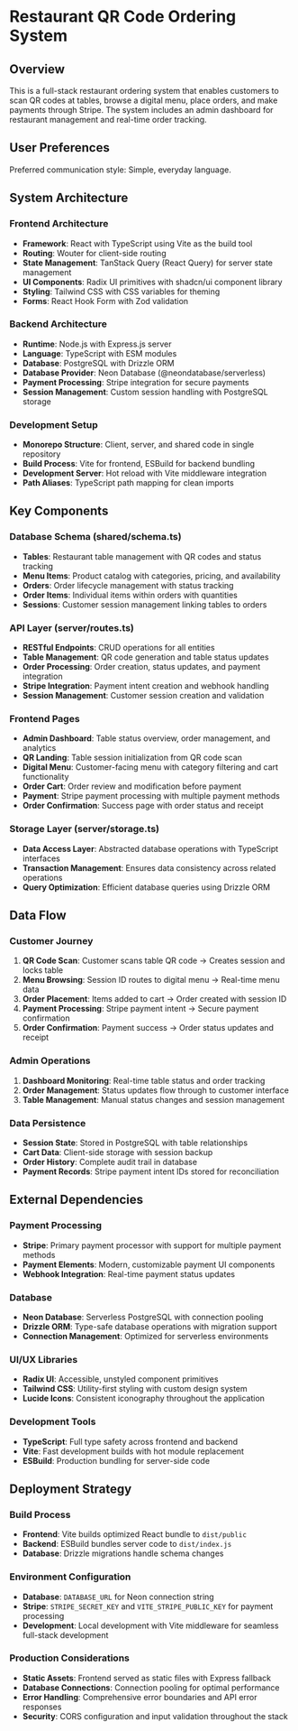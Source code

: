 # Restaurant QR Code Ordering System

## Overview

This is a full-stack restaurant ordering system that enables customers to scan QR codes at tables, browse a digital menu, place orders, and make payments through Stripe. The system includes an admin dashboard for restaurant management and real-time order tracking.

## User Preferences

Preferred communication style: Simple, everyday language.

## System Architecture

### Frontend Architecture
- **Framework**: React with TypeScript using Vite as the build tool
- **Routing**: Wouter for client-side routing
- **State Management**: TanStack Query (React Query) for server state management
- **UI Components**: Radix UI primitives with shadcn/ui component library
- **Styling**: Tailwind CSS with CSS variables for theming
- **Forms**: React Hook Form with Zod validation

### Backend Architecture
- **Runtime**: Node.js with Express.js server
- **Language**: TypeScript with ESM modules
- **Database**: PostgreSQL with Drizzle ORM
- **Database Provider**: Neon Database (@neondatabase/serverless)
- **Payment Processing**: Stripe integration for secure payments
- **Session Management**: Custom session handling with PostgreSQL storage

### Development Setup
- **Monorepo Structure**: Client, server, and shared code in single repository
- **Build Process**: Vite for frontend, ESBuild for backend bundling
- **Development Server**: Hot reload with Vite middleware integration
- **Path Aliases**: TypeScript path mapping for clean imports

## Key Components

### Database Schema (shared/schema.ts)
- **Tables**: Restaurant table management with QR codes and status tracking
- **Menu Items**: Product catalog with categories, pricing, and availability
- **Orders**: Order lifecycle management with status tracking
- **Order Items**: Individual items within orders with quantities
- **Sessions**: Customer session management linking tables to orders

### API Layer (server/routes.ts)
- **RESTful Endpoints**: CRUD operations for all entities
- **Table Management**: QR code generation and table status updates
- **Order Processing**: Order creation, status updates, and payment integration
- **Stripe Integration**: Payment intent creation and webhook handling
- **Session Management**: Customer session creation and validation

### Frontend Pages
- **Admin Dashboard**: Table status overview, order management, and analytics
- **QR Landing**: Table session initialization from QR code scan
- **Digital Menu**: Customer-facing menu with category filtering and cart functionality
- **Order Cart**: Order review and modification before payment
- **Payment**: Stripe payment processing with multiple payment methods
- **Order Confirmation**: Success page with order status and receipt

### Storage Layer (server/storage.ts)
- **Data Access Layer**: Abstracted database operations with TypeScript interfaces
- **Transaction Management**: Ensures data consistency across related operations
- **Query Optimization**: Efficient database queries using Drizzle ORM

## Data Flow

### Customer Journey
1. **QR Code Scan**: Customer scans table QR code → Creates session and locks table
2. **Menu Browsing**: Session ID routes to digital menu → Real-time menu data
3. **Order Placement**: Items added to cart → Order created with session ID
4. **Payment Processing**: Stripe payment intent → Secure payment confirmation
5. **Order Confirmation**: Payment success → Order status updates and receipt

### Admin Operations
1. **Dashboard Monitoring**: Real-time table status and order tracking
2. **Order Management**: Status updates flow through to customer interface
3. **Table Management**: Manual status changes and session management

### Data Persistence
- **Session State**: Stored in PostgreSQL with table relationships
- **Cart Data**: Client-side storage with session backup
- **Order History**: Complete audit trail in database
- **Payment Records**: Stripe payment intent IDs stored for reconciliation

## External Dependencies

### Payment Processing
- **Stripe**: Primary payment processor with support for multiple payment methods
- **Payment Elements**: Modern, customizable payment UI components
- **Webhook Integration**: Real-time payment status updates

### Database
- **Neon Database**: Serverless PostgreSQL with connection pooling
- **Drizzle ORM**: Type-safe database operations with migration support
- **Connection Management**: Optimized for serverless environments

### UI/UX Libraries
- **Radix UI**: Accessible, unstyled component primitives
- **Tailwind CSS**: Utility-first styling with custom design system
- **Lucide Icons**: Consistent iconography throughout the application

### Development Tools
- **TypeScript**: Full type safety across frontend and backend
- **Vite**: Fast development builds with hot module replacement
- **ESBuild**: Production bundling for server-side code

## Deployment Strategy

### Build Process
- **Frontend**: Vite builds optimized React bundle to `dist/public`
- **Backend**: ESBuild bundles server code to `dist/index.js`
- **Database**: Drizzle migrations handle schema changes

### Environment Configuration
- **Database**: `DATABASE_URL` for Neon connection string
- **Stripe**: `STRIPE_SECRET_KEY` and `VITE_STRIPE_PUBLIC_KEY` for payment processing
- **Development**: Local development with Vite middleware for seamless full-stack development

### Production Considerations
- **Static Assets**: Frontend served as static files with Express fallback
- **Database Connections**: Connection pooling for optimal performance
- **Error Handling**: Comprehensive error boundaries and API error responses
- **Security**: CORS configuration and input validation throughout the stack